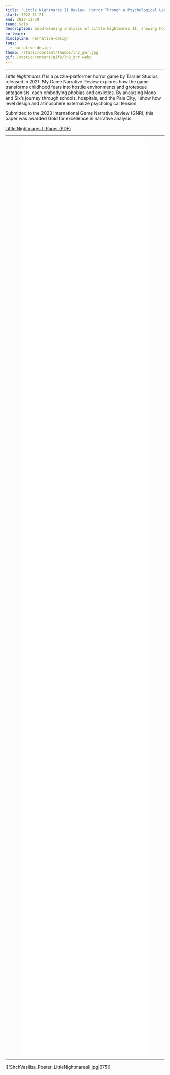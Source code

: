 ```yaml
---
title: "Little Nightmares II Review: Horror Through a Psychological Lens"
start: 2022-11-21
end: 2022-11-30
team: Solo
description: Gold-winning analysis of Little Nightmares II, showing how childhood fears shape environments and enemies to build a haunting narrative experience.
software:
discipline: narrative-design
tags:
  - narrative-design
thumb: /static/content/thumbs/ln2_gnr.jpg
gif: /static/content/gifs/ln2_gnr.webp
---
```

---

*Little Nightmares II* is a puzzle-platformer horror game by Tarsier Studios, released in 2021. My Game Narrative Review explores how the game transforms childhood fears into hostile environments and grotesque antagonists, each embodying phobias and anxieties. By analyzing Mono and Six’s journey through schools, hospitals, and the Pale City, I show how level design and atmosphere externalize psychological tension. 

Submitted to the 2023 International Game Narrative Review (GNR), this paper was awarded Gold for excellence in narrative analysis.

[Little Nightmares II Paper (PDF)](ShchVasilisa_GNR2023_LittleNightmaresII.pdf)

---

<div style="display:flex; justify-content:center; width:100%;">
  <div style="width:80%; height:72vh;">
    <iframe 
      src="ShchVasilisa_GNR2023_LittleNightmaresII.pdf" 
      style="border:none; width:100%; height:100%;" 
    ></iframe>
  </div>
</div>

---

![[ShchVasilisa_Poster_LittleNightmaresII.jpg|675]]
